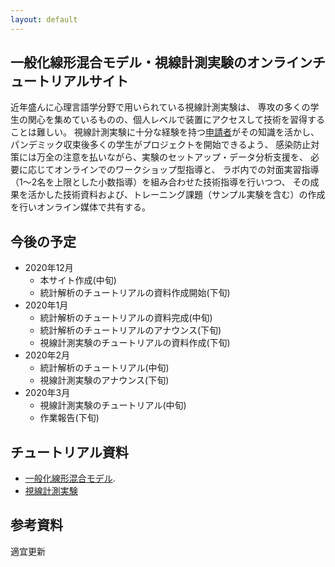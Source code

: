 ```yaml
---
layout: default
---
```


## 一般化線形混合モデル・視線計測実験のオンラインチュートリアルサイト

近年盛んに⼼理⾔語学分野で⽤いられている視線計測実験は、
専攻の多くの学⽣の関⼼を集めているものの、個⼈レベルで装置にアクセスして技術を習得することは難しい。
視線計測実験に⼗分な経験を持つ[申請者](https://github.com/kishiyamat)がその知識を活かし、
パンデミック収束後多くの学⽣がプロジェクトを開始できるよう、
感染防⽌対策には万全の注意を払いながら、実験のセットアップ・データ分析⽀援を、
必要に応じてオンラインでのワークショップ型指導と、
ラボ内での対⾯実習指導（1〜2名を上限とした⼩数指導）を組み合わせた技術指導を⾏いつつ、
その成果を活かした技術資料および、トレーニング課題（サンプル実験を含む）の作成を⾏いオンライン媒体で共有する。

## 今後の予定

* 2020年12月
  * 本サイト作成(中旬)
  * 統計解析のチュートリアルの資料作成開始(下旬)
* 2020年1月
  * 統計解析のチュートリアルの資料完成(中旬)
  * 統計解析のチュートリアルのアナウンス(下旬)
  * 視線計測実験のチュートリアルの資料作成(下旬)
* 2020年2月
  * 統計解析のチュートリアル(中旬)
  * 視線計測実験のアナウンス(下旬)
* 2020年3月
  * 視線計測実験のチュートリアル(中旬)
  * 作業報告(下旬)

## チュートリアル資料

* [一般化線形混合モデル](./lme.html).
* [視線計測実験](./vwp.html)

## 参考資料

適宜更新

<!---
### Misc.

Your Pages site will use the layout and styles from the Jekyll theme you have selected in your [repository settings](https://github.com/kishiyamat/tutorial-lme-vwp/settings). The name of this theme is saved in the Jekyll `_config.yml` configuration file.

### Support or Contact

Having trouble with Pages? Check out our [documentation](https://docs.github.com/categories/github-pages-basics/) or [contact support](https://github.com/contact) and we’ll help you sort it out.
-->
